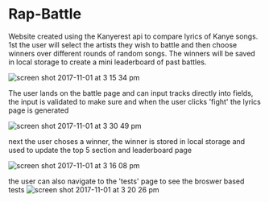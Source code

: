 # Rap-Battle
Website created using the Kanyerest api to compare lyrics of Kanye songs.
1st the user will select the artists they wish to battle and then choose winners over different rounds of random songs.
The winners will be saved in local storage to create a mini leaderboard of past battles.

![screen shot 2017-11-01 at 3 15 34 pm](https://user-images.githubusercontent.com/32209142/32298877-2bd9f50c-bf19-11e7-90b7-a18ebe6d4029.png)

The user lands on the battle page and can input tracks directly into fields, the input is validated to make sure and when the user clicks 'fight' the lyrics page is generated

![screen shot 2017-11-01 at 3 30 49 pm](https://user-images.githubusercontent.com/32209142/32299120-fed64cf8-bf19-11e7-9b7e-16b399cd6dc1.png)

next the user choses a winner, the winner is stored in local storage and used to update the top 5 section and leaderboard page

![screen shot 2017-11-01 at 3 16 08 pm](https://user-images.githubusercontent.com/32209142/32298887-337d7d06-bf19-11e7-8927-b9373aac4f70.png)

the user can also navigate to the 'tests' page to see the broswer based tests
![screen shot 2017-11-01 at 3 20 26 pm](https://user-images.githubusercontent.com/32209142/32298893-3721e672-bf19-11e7-9c78-fb770e8766e3.png)
